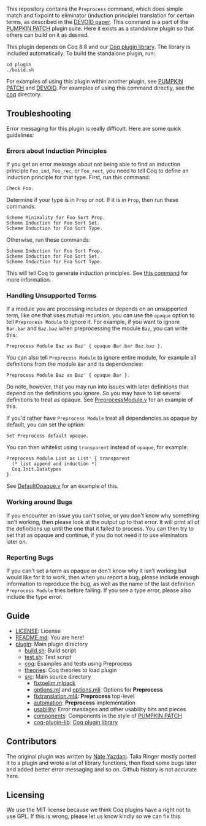 This repository contains the `Preprocess` command, which does simple match and fixpoint to eliminator (induction principle) translation for certain terms, as described in the [DEVOID paper](http://tlringer.github.io/pdf/ornpaper.pdf). This command is a part of the [PUMPKIN PATCH](https://github.com/uwplse/PUMPKIN-PATCH) plugin suite. Here it exists as a standalone plugin so that others can build on it as desired.

This plugin depends on Coq 8.8 and our [Coq plugin library](https://github.com/uwplse/coq-plugin-lib).
The library is included automatically.
To build the standalone plugin, run:

```
cd plugin
./build.sh
```

For examples of using this plugin within another plugin,
see [PUMPKIN PATCH](https://github.com/uwplse/PUMPKIN-PATCH) and [DEVOID](https://github.com/uwplse/ornamental-search).
For examples of using this command directly, see the [coq](/plugin/coq) directory.

## Troubleshooting

Error messaging for this plugin is really difficult. Here are some quick guidelines:

### Errors about Induction Principles

If you get an error message about not being able to find an induction principle `Foo_ind`, `Foo_rec`, or `Foo_rect`,
you need to tell Coq to define an induction principle for that type. First, run this command:

```
Check Foo.
```

Determine if your type is in `Prop` or not. If it is in `Prop`, then run these commands:

```
Scheme Minimality for Foo Sort Prop.
Scheme Induction for Foo Sort Set.
Scheme Induction for Foo Sort Type.
```

Otherwise, run these commands:

```
Scheme Induction for Foo Sort Prop.
Scheme Induction for Foo Sort Set.
Scheme Induction for Foo Sort Type.
```

This will tell Coq to generate induction principles. See [this command](https://coq.inria.fr/refman/user-extensions/proof-schemes.html) for more information.

### Handling Unsupported Terms

If a module you are processing includes or depends on an unsupported term, like one that uses mutual recursion,
you can use the `opaque` option to tell `Preprocess Module` to ignore it. For example, if you want to ignore `Bar.bar` and
`Baz.baz` when preprocessing the module `Baz`, you can write this:

```
Preprocess Module Baz as Baz' { opaque Bar.bar Baz.baz }.
```

You can also tell `Preprocess Module` to ignore entire module, for example all definitions from the module `Bar` and its dependencies:

```
Preprocess Module Baz as Baz' { opaque Bar }.
```

Do note, however, that you may run into issues with later definitions that depend on the definitions you ignore.
So you may have to list several definitions to treat as opaque.
See [PreprocessModule.v](coq/PreprocessModule.v) for an example of this.

If you'd rather have `Preprocess Module` treat all dependencies as opaque by default, you can set the option:

```
Set Preprocess default opaque.
```

You can then whitelist using `transparent` instead of `opaque`, for example:

```
Preprocess Module List as List' { transparent
  (* list append and induction *)
  Coq.Init.Datatypes
}.
```

See [DefaultOpaque.v](coq/DefaultOpaque.v) for an example of this.

### Working around Bugs

If you encounter an issue you can't solve, or you don't know why something isn't working, then please look
at the output up to that error. It will print all of the definitions up until the one that it failed to process.
You can then try to set that as opaque and continue, if you do not need it to use eliminators later on.

### Reporting Bugs

If you can't set a term as opaque or don't know why it isn't working but would like for it to work, then 
when you report a bug, please include enough information to reproduce the bug, as well as the name of the
last definition `Preprocess Module` tries before failing. If you see a type error, please also include the
type error.

## Guide

* [LICENSE](/LICENSE): License
* [README.md](/README.md): You are here!
* [plugin](/plugin): Main plugin directory
  - [build.sh](/plugin/build.sh): Build script
  - [test.sh](/plugin/test.sh): Test script
  - [coq](/plugin/coq): Examples and tests using Preprocess
  - [theories](/plugin/theories): Coq theories to load plugin
  - [src](/plugin/src): Main source directory
    - [fixtoelim.mlpack](/plugin/src/fixtoelim.mlpack)
    - [options.ml](/plugin/src/options.ml) and [options.mli](/plugin/src/options.mli): Options for **Preprocess**
    - [fixtranslation.ml4](/plugin/src/fixtranslation.ml4): **Preprocess** top-level
    - [automation](/plugin/src/automation): **Preprocess** implementation
    - [usability](/plugin/src/usability): Error messages and other usability bits and pieces
    - [components](/plugin/src/components): Components in the style of [PUMPKIN PATCH](https://github.com/uwplse/PUMPKIN-PATCH)
    - [coq-plugin-lib](/plugin/src/coq-plugin-lib): [Coq plugin library](https://github.com/uwplse/coq-plugin-lib)

## Contributors

The original plugin was written by [Nate Yazdani](https://github.com/nateyazdani). Talia Ringer mostly ported it to a plugin and wrote a lot of library functions, then fixed some bugs later and added better error messaging and so on.
Github history is not accurate here.

## Licensing

We use the MIT license because we think Coq plugins have a right not to use GPL. If this is wrong, please let us know kindly so we can fix this.
